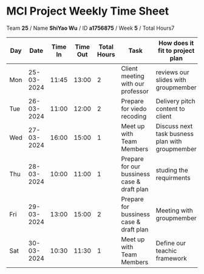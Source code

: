 # MCI Project Weekly Time Sheet

Team **25** / Name **ShiYao Wu** / ID **a1756875** / Week **5** / Total Hours7

 

| Day | Date       | Time In | Time Out | Total Hours | Task | How does it fit to project plan | Outcome/Next action |
| --- | ---------- | ------- | -------- | ----------- | ---- | ------------------------------- | ------------------- |
| Mon | 25-03-2024 | 11:45   | 13:00    | 2       | Client meeting with our professor| reviews our slides with groupmember | submit our pitch slides|
| Tue | 26-03-2024 | 11:00   | 12:00    |2       | Prepare for viedo recoding | Delivery pitch content to client | Start video recording|
| Wed | 27-03-2024 | 16:00   | 15:00    | 1           | Meet up with Team Members | Discuss next task busness plan  with groupmember | submitour  video recording|
| Thu | 28-03-2024 | 10:00   | 11:00    | 1           | Prepare for our bussiness case & draft plan| studing the requirments | Doing some reseah online bussiness case & draft plan|
| Fri | 29-03-2024 | 13:00   | 15:00    | 2           | Prepare for bussiness case & draft plan|  Meeting with groupmember | Submit our bussiness case & draft plan  
| Sat | 30-03-2024 | 10:30   | 11:30    | 1           | Meet up with Team Members| Define our teachic framework  | Learning  node.js and nest.js

 
